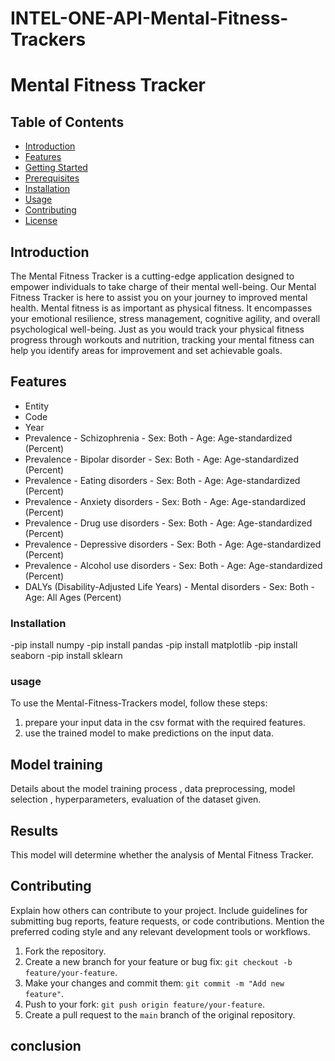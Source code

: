 # INTEL-ONE-API-Mental-Fitness-Trackers

# Mental Fitness Tracker



## Table of Contents
- [Introduction](#introduction)
- [Features](#features)
- [Getting Started](#getting-started)
- [Prerequisites](#prerequisites)
- [Installation](#installation)
- [Usage](#usage)
- [Contributing](#contributing)
- [License](#license)

## Introduction

 The Mental Fitness Tracker is a cutting-edge application designed to empower individuals to take charge of their mental well-being. Our Mental Fitness Tracker is here to assist you on your journey to improved mental health.
 Mental fitness is as important as physical fitness. It encompasses your emotional resilience, stress management, cognitive agility, and overall psychological well-being. Just as you would track your physical fitness progress through workouts and nutrition, tracking your mental fitness can help you identify areas for improvement and set achievable goals.

## Features

- Entity
- Code
- Year
- Prevalence - Schizophrenia - Sex: Both - Age: Age-standardized (Percent)
- Prevalence - Bipolar disorder - Sex: Both - Age: Age-standardized (Percent)
- Prevalence - Eating disorders - Sex: Both - Age: Age-standardized (Percent)
- Prevalence - Anxiety disorders - Sex: Both - Age: Age-standardized (Percent)
- Prevalence - Drug use disorders - Sex: Both - Age: Age-standardized (Percent)
- Prevalence - Depressive disorders - Sex: Both - Age: Age-standardized (Percent)
- Prevalence - Alcohol use disorders - Sex: Both - Age: Age-standardized (Percent)
- DALYs (Disability-Adjusted Life Years) - Mental disorders - Sex: Both - Age: All Ages (Percent)
  


### Installation
-pip install numpy
-pip install pandas
-pip install matplotlib
-pip install seaborn
-pip install sklearn
### usage
To use the Mental-Fitness-Trackers model, follow these steps:
1. prepare your input data in the csv format with the required features.
2. use the trained model to make predictions on the input data.

## Model training
Details about the model training process ,  data preprocessing, model selection , hyperparameters, evaluation of the dataset given.

## Results
This model will determine whether the analysis of Mental Fitness Tracker.


## Contributing

Explain how others can contribute to your project. Include guidelines for submitting bug reports, feature requests, or code contributions. Mention the preferred coding style and any relevant development tools or workflows.

1. Fork the repository.
2. Create a new branch for your feature or bug fix: `git checkout -b feature/your-feature`.
3. Make your changes and commit them: `git commit -m "Add new feature"`.
4. Push to your fork: `git push origin feature/your-feature`.
5. Create a pull request to the `main` branch of the original repository.

## conclusion

